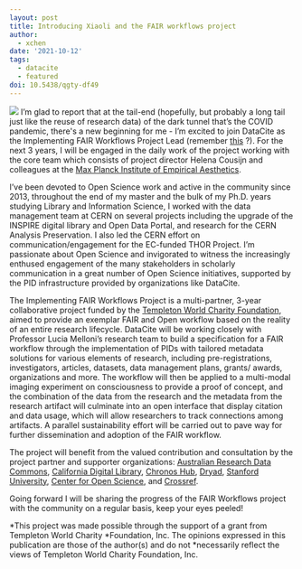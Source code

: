 ```yaml
---
layout: post
title: Introducing Xiaoli and the FAIR workflows project
author:
  - xchen
date: '2021-10-12'
tags:
  - datacite
  - featured
doi: 10.5438/qgty-df49
---
```

![](/images/xiaoli.png)
I’m glad to report that at the tail-end (hopefully, but probably a long tail just like the reuse of research data) of the dark tunnel that’s the COVID pandemic, there's a new beginning for me - I’m excited to join DataCite as the Implementing FAIR Workflows Project Lead (remember [this](https://blog.datacite.org/project-lead-fair-workflows-project/) ?). For the next 3 years, I will be engaged in the daily work of the project working with the core team which consists of project director Helena Cousijn and colleagues at the [Max Planck Institute of Empirical Aesthetics](https://www.aesthetics.mpg.de/).

I’ve been devoted to Open Science work and active in the community since 2013, throughout the end of my master and the bulk of my Ph.D. years studying Library and Information Science, I worked with the data management team at CERN on several projects including the upgrade of the INSPIRE digital library and Open Data Portal, and research for the CERN Analysis Preservation. I also led the CERN effort on communication/engagement for the EC-funded THOR Project. I’m passionate about Open Science and invigorated to witness the increasingly enthused engagement of the many stakeholders in scholarly communication in a great number of Open Science initiatives, supported by the PID infrastructure provided by organizations like DataCite.

The Implementing FAIR Workflows Project is a multi-partner, 3-year collaborative project funded by the [Templeton World Charity Foundation](https://www.templetonworldcharity.org/), aimed to provide an exemplar FAIR and Open workflow based on the reality of an entire research lifecycle. DataCite will be working closely with Professor Lucia Melloni’s  research team to build a specification for a FAIR workflow through the implementation of PIDs with tailored metadata solutions for various elements of research, including pre-registrations, investigators, articles, datasets, data management plans, grants/ awards, organizations and more. The workflow will then be applied to a multi-modal imaging experiment on consciousness to provide a proof of concept, and the combination of the data from the research and the metadata from the research artifact will culminate into an open interface that display citation and data usage, which will allow researchers to track connections among artifacts. A parallel sustainability effort will be carried out to pave way for further dissemination and adoption of the FAIR workflow.

The project will benefit from the valued contribution and consultation by the project partner and supporter organizations: [Australian Research Data Commons](https://ardc.edu.au/), [California Digital Library](https://cdlib.org/), [Chronos Hub](https://chronoshub.io), [Dryad](https://datadryad.org), [Stanford University](https://metadatacenter.org/), [Center for Open Science](https://osf.io/), and [Crossref](https://www.crossref.org/).

Going forward I will be sharing the progress of the FAIR Workflows project with the community on a regular basis, keep your eyes peeled!



*This project was made possible through the support of a grant from Templeton World Charity
*Foundation, Inc. The opinions expressed in this publication are those of the author(s) and do not
*necessarily reflect the views of Templeton World Charity Foundation, Inc.

